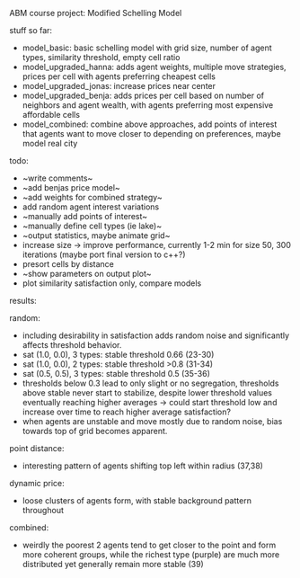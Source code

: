 ABM course project: Modified Schelling Model

stuff so far:
- model_basic: basic schelling model with grid size, number of agent types, similarity threshold, empty cell ratio
- model_upgraded_hanna: adds agent weights, multiple move strategies, prices per cell with agents preferring cheapest cells
- model_upgraded_jonas: increase prices near center
- model_upgraded_benja: adds prices per cell based on number of neighbors and agent wealth, with agents preferring most expensive affordable cells
- model_combined: combine above approaches, add points of interest that agents want to move closer to depending on preferences, maybe model real city

todo:
- ~write comments~
- ~add benjas price model~
- ~add weights for combined strategy~
- add random agent interest variations
- ~manually add points of interest~
- ~manually define cell types (ie lake)~
- ~output statistics, maybe animate grid~
- increase size -> improve performance, currently 1-2 min for size 50, 300 iterations (maybe port final version to c++?)
- presort cells by distance
- ~show parameters on output plot~
- plot similarity satisfaction only, compare models

results:

random:
- including desirability in satisfaction adds random noise and significantly affects threshold behavior.
- sat (1.0, 0.0), 3 types: stable threshold 0.66 (23-30)
- sat (1.0, 0.0), 2 types: stable threshold >0.8 (31-34)
- sat (0.5, 0.5), 3 types: stable threshold 0.5 (35-36)
- thresholds below 0.3 lead to only slight or no segregation, thresholds above stable never start to stabilize, despite lower threshold values eventually reaching higher averages -> could start threshold low and increase over time to reach higher average satisfaction?
- when agents are unstable and move mostly due to random noise, bias towards top of grid becomes apparent.

point distance:
- interesting pattern of agents shifting top left within radius (37,38)

dynamic price:
- loose clusters of agents form, with stable background pattern throughout

combined:
- weirdly the poorest 2 agents tend to get closer to the point and form more coherent groups, while the richest type (purple) are much more distributed yet generally remain more stable (39)
